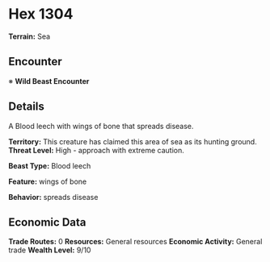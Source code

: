 # Hex 1304

**Terrain:** Sea

## Encounter
※ **Wild Beast Encounter**

## Details
A Blood leech with wings of bone that spreads disease.

**Territory:** This creature has claimed this area of sea as its hunting ground.
**Threat Level:** High - approach with extreme caution.

**Beast Type:** Blood leech

**Feature:** wings of bone

**Behavior:** spreads disease

## Economic Data
**Trade Routes:** 0
**Resources:** General resources
**Economic Activity:** General trade
**Wealth Level:** 9/10
